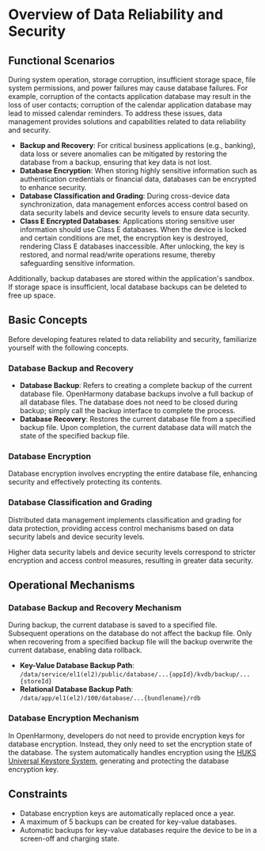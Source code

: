 # Overview of Data Reliability and Security  

## Functional Scenarios  

During system operation, storage corruption, insufficient storage space, file system permissions, and power failures may cause database failures. For example, corruption of the contacts application database may result in the loss of user contacts; corruption of the calendar application database may lead to missed calendar reminders. To address these issues, data management provides solutions and capabilities related to data reliability and security.  

- **Backup and Recovery**: For critical business applications (e.g., banking), data loss or severe anomalies can be mitigated by restoring the database from a backup, ensuring that key data is not lost.  
- **Database Encryption**: When storing highly sensitive information such as authentication credentials or financial data, databases can be encrypted to enhance security.  
- **Database Classification and Grading**: During cross-device data synchronization, data management enforces access control based on data security labels and device security levels to ensure data security.  
- **Class E Encrypted Databases**: Applications storing sensitive user information should use Class E databases. When the device is locked and certain conditions are met, the encryption key is destroyed, rendering Class E databases inaccessible. After unlocking, the key is restored, and normal read/write operations resume, thereby safeguarding sensitive information.  

Additionally, backup databases are stored within the application's sandbox. If storage space is insufficient, local database backups can be deleted to free up space.  

## Basic Concepts  

Before developing features related to data reliability and security, familiarize yourself with the following concepts.  

### Database Backup and Recovery  

- **Database Backup**: Refers to creating a complete backup of the current database file. OpenHarmony database backups involve a full backup of all database files. The database does not need to be closed during backup; simply call the backup interface to complete the process.  
- **Database Recovery**: Restores the current database file from a specified backup file. Upon completion, the current database data will match the state of the specified backup file.  

### Database Encryption  

Database encryption involves encrypting the entire database file, enhancing security and effectively protecting its contents.  

### Database Classification and Grading  

Distributed data management implements classification and grading for data protection, providing access control mechanisms based on data security labels and device security levels.  

Higher data security labels and device security levels correspond to stricter encryption and access control measures, resulting in greater data security.  

## Operational Mechanisms  

### Database Backup and Recovery Mechanism  

During backup, the current database is saved to a specified file. Subsequent operations on the database do not affect the backup file. Only when recovering from a specified backup file will the backup overwrite the current database, enabling data rollback.  

- **Key-Value Database Backup Path**: `/data/service/el1(el2)/public/database/...{appId}/kvdb/backup/...{storeId}`  
- **Relational Database Backup Path**: `/data/app/el1(el2)/100/database/...{bundlename}/rdb`  

### Database Encryption Mechanism  

In OpenHarmony, developers do not need to provide encryption keys for database encryption. Instead, they only need to set the encryption state of the database. The system automatically handles encryption using the [HUKS Universal Keystore System](../../../API_Reference/source_en/UniversalKeystoreKit/cj-apis-security_huks.md), generating and protecting the database encryption key.  

## Constraints  

- Database encryption keys are automatically replaced once a year.  
- A maximum of 5 backups can be created for key-value databases.  
- Automatic backups for key-value databases require the device to be in a screen-off and charging state.